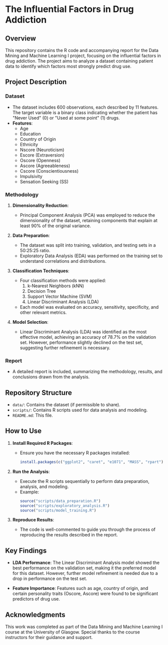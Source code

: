 # The Influential Factors in Drug Addiction

## Overview

This repository contains the R code and accompanying report for the Data Mining and Machine Learning I project, focusing on the influential factors in drug addiction. The project aims to analyze a dataset containing patient data to identify which factors most strongly predict drug use.

## Project Description

### Dataset
- The dataset includes 600 observations, each described by 11 features. The target variable is a binary class indicating whether the patient has "Never Used" (0) or "Used at some point" (1) drugs.
- **Features**:
  - Age
  - Education
  - Country of Origin
  - Ethnicity
  - Nscore (Neuroticism)
  - Escore (Extraversion)
  - Oscore (Openness)
  - Ascore (Agreeableness)
  - Cscore (Conscientiousness)
  - Impulsivity
  - Sensation Seeking (SS)

### Methodology

1. **Dimensionality Reduction**:
   - Principal Component Analysis (PCA) was employed to reduce the dimensionality of the dataset, retaining components that explain at least 90% of the original variance.

2. **Data Preparation**:
   - The dataset was split into training, validation, and testing sets in a 50:25:25 ratio.
   - Exploratory Data Analysis (EDA) was performed on the training set to understand correlations and distributions.

3. **Classification Techniques**:
   - Four classification methods were applied:
     1. k-Nearest Neighbors (kNN)
     2. Decision Tree
     3. Support Vector Machine (SVM)
     4. Linear Discriminant Analysis (LDA)
   - Each model was evaluated on accuracy, sensitivity, specificity, and other relevant metrics.

4. **Model Selection**:
   - Linear Discriminant Analysis (LDA) was identified as the most effective model, achieving an accuracy of 78.7% on the validation set. However, performance slightly declined on the test set, suggesting further refinement is necessary.

### Report
- A detailed report is included, summarizing the methodology, results, and conclusions drawn from the analysis.

## Repository Structure

- `data/`: Contains the dataset (if permissible to share).
- `scripts/`: Contains R scripts used for data analysis and modeling.
- `README.md`: This file.

## How to Use

1. **Install Required R Packages**:
   - Ensure you have the necessary R packages installed:
     ```R
     install.packages(c("ggplot2", "caret", "e1071", "MASS", "rpart"))
     ```

2. **Run the Analysis**:
   - Execute the R scripts sequentially to perform data preparation, analysis, and modeling.
   - Example:
     ```R
     source("scripts/data_preparation.R")
     source("scripts/exploratory_analysis.R")
     source("scripts/model_training.R")
     ```

3. **Reproduce Results**:
   - The code is well-commented to guide you through the process of reproducing the results described in the report.

## Key Findings

- **LDA Performance**: The Linear Discriminant Analysis model showed the best performance on the validation set, making it the preferred model for this dataset. However, further model refinement is needed due to a drop in performance on the test set.

- **Feature Importance**: Features such as age, country of origin, and certain personality traits (Oscore, Ascore) were found to be significant predictors of drug use.


## Acknowledgments

This work was completed as part of the Data Mining and Machine Learning I course at the University of Glasgow. Special thanks to the course instructors for their guidance and support.
